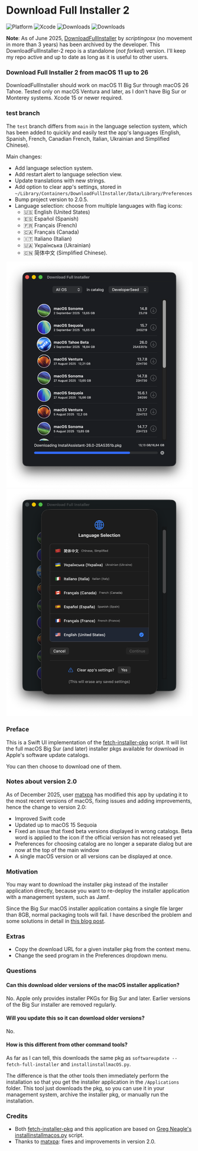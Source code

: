 # Download Full Installer 2

![Platform](https://img.shields.io/badge/macOS-11+-lavender.svg)
![Xcode](https://img.shields.io/badge/Xcode-15-orange.svg)
![Downloads](https://img.shields.io/github/downloads/perez987/DownloadFullInstaller-2/total?label=Downloads&color=00cd00)
![Downloads](https://img.shields.io/github/downloads/perez987/DownloadFullInstaller-2/latest/total?label=Latest&color=00cd00)
<!--![Downloads](https://img.shields.io/github/downloads/perez987/DownloadFullInstaller-2/2.0.3-71/total?label=v2.0.3-71&color=00cd00)
![Downloads](https://img.shields.io/github/downloads/perez987/DownloadFullInstaller-2/total?label=Downloads&color=00cd00)
<!-- ![Swift](https://img.shields.io/badge/Swift-5.5-orange.svg)
![Downloads](https://img.shields.io/github/downloads/perez987/DownloadFullInstaller-2/total?label=Downloads&color=00cd00) 
[![Ask DeepWiki](https://deepwiki.com/badge.svg)](https://deepwiki.com/perez987/DownloadFullInstaller-2)
![Downloads](https://img.shields.io/badge/Downloads-43-00cd00) -->

**Note**: As of June 2025, [DownloadFullInstaller](https://github.com/scriptingosx/DownloadFullInstaller) by <em>scriptingosx</em> (no movement in more than 3 years) has been archived by the developer. This DownloadFullInstaller-2 repo is a standalone (<em>not forked</em>) version. I'll keep my repo active and up to date as long as it is useful to other users.

### Download Full Installer 2 from macOS 11 up to 26 

DownloadFullInstaller should work on macOS 11 Big Sur through macOS 26 Tahoe. Tested only on macOS Ventura and later, as I don't have Big Sur or Monterey systems. Xcode 15 or newer required.

### test branch

The `test` branch differs from `main` in the language selection system, which has been added to quickly and easily test the app's languages ​​(English, Spanish, French, Canadian French, Italian, Ukrainian and Simplified Chinese).

Main changes:

- Add language selection system.
- Add restart alert to language selection view.
- Update translations with new strings.
- Add option to clear app's settings, stored in `~/Library/Containers/DownloadFullInstaller/Data/Library/Preferences`
- Bump project version to 2.0.5.
- Language selection: choose from multiple languages with flag icons:
  - 🇺🇸 English (United States)
  - 🇪🇸 Español (Spanish)
  - 🇫🇷 Français (French)
  - 🇨🇦 Français (Canada)
  - 🇮🇹 Italiano (Italian)
  - 🇺🇦 Українська (Ukrainian)
  - 🇨🇳 简体中文 (Simplified Chinese).

<img src="Images/DownloadFullInstaller.png" width="624px">

<img src="Images/DownloadFullInstaller-test2.png" width="624px">


### Preface

This is a Swift UI implementation of the [fetch-installer-pkg](https://github.com/scriptingosx/fetch-installer-pkg) script. It will list the full macOS Big Sur (and later) installer pkgs available for download in Apple's software update catalogs.

You can then choose to download one of them.

### Notes about version 2.0

As of December 2025, user [matxpa](https://github.com/matxpa) has modified this app by updating it to the most recent versions of macOS, fixing issues and adding improvements, hence the change to version 2.0:

* Improved Swift code
* Updated up to macOS 15 Sequoia
* Fixed an issue that fixed beta versions displayed in wrong catalogs. Beta word is applied to the icon if the official version has not released yet
* Preferences for choosing catalog are no longer a separate dialog but are now at the top of the main window
* A single macOS version or all versions can be displayed at once.

### Motivation

You may want to download the installer pkg instead of the installer application directly, because you want to re-deploy the installer application with a management system, such as Jamf. 

Since the Big Sur macOS installer application contains a single file larger than 8GB, normal packaging tools will fail. I have described the problem and some solutions in detail in [this blog post](https://scriptingosx.com/2020/11/deploying-the-big-sur-installer-application/).

### Extras

- Copy the download URL for a given installer pkg from the context menu.
- Change the seed program in the Preferences dropdown menu.

### Questions

#### Can this download older versions of the macOS installer application?

No. Apple only provides installer PKGs for Big Sur and later. Earlier versions of the Big Sur installer are removed regularly.

#### Will you update this so it can download older versions?

No.

#### How is this different from other command tools?

As far as I can tell, this downloads the same pkg as `softwareupdate --fetch-full-installer` and `installinstallmacOS.py`.

The difference is that the other tools then immediately perform the installation so that you get the installer application in the `/Applications` folder. This tool just downloads the pkg, so you can use it in your management system, archive the installer pkg, or manually run the installation.

<!-- Commented as obsolete
#### Skip sleep while downloading the installer

> **Note**: In August 2025, this has been superseded by Swift code integrated into the app.

Download Full Installer does not prevent the system from going to sleep while an installer is being downloaded. You can prevent this with the `caffeinate` command:

- open Terminal
- type `top | grep "Download"`
- stop `top` with Ctrl + C
- the output shows at the beginning of each line the PID of Download Full Installer
- type `caffeinate -w PID`(where PID is a number)
- sleep is blocked until Download Full Installer is closed.

``` bash
/Users/yo > top | grep "Download"
2233  Download Full In (more text...)
#stop with Ctrl + C
/Users/yo > caffeinate -w 2233
```
-->

### Credits

- Both [fetch-installer-pkg](https://github.com/scriptingosx/fetch-installer-pkg) and this application are based on [Greg Neagle's installinstallmacos.py](https://github.com/munki/macadmin-scripts/blob/main/installinstallmacos.py) script.
- Thanks to [matxpa](https://github.com/matxpa): fixes and improvements in version 2.0.
